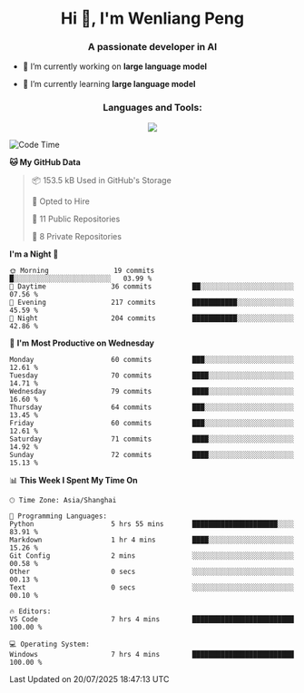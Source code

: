 <h1 align="center">Hi 👋, I'm Wenliang Peng</h1>
<h3 align="center">A passionate developer in AI</h3>

- 🔭 I’m currently working on **large language model**

- 🌱 I’m currently learning **large language model**

<!-- <h3 align="left">Connect with me:</h3> -->
<!-- <p align="left">
</p> -->

<h3 align="center">Languages and Tools:</h3>
<p align="center">
  <a href="https://skillicons.dev">
    <img src="https://skillicons.dev/icons?i=cpp,ros,docker,azure,git,linux,py,pytorch,cmake,githubactions,powershell,md&perline=6" />
  </a>
</p>


<!-- <p><img align="center" src="https://github-readme-stats.vercel.app/api/top-langs?username=bpwl0121&show_icons=true&locale=en&layout=compact" alt="bpwl0121" /></p> -->

<!-- <p><img align="center" src="https://github-readme-streak-stats.herokuapp.com/?user=bpwl0121&" alt="bpwl0121" /></p> -->

<!--START_SECTION:waka-->
![Code Time](http://img.shields.io/badge/Code%20Time-312%20hrs%2027%20mins-blue)

**🐱 My GitHub Data** 

> 📦 153.5 kB Used in GitHub's Storage 
 > 
> 💼 Opted to Hire
 > 
> 📜 11 Public Repositories 
 > 
> 🔑 8 Private Repositories 
 > 
**I'm a Night 🦉** 

```text
🌞 Morning                19 commits          █░░░░░░░░░░░░░░░░░░░░░░░░   03.99 % 
🌆 Daytime                36 commits          ██░░░░░░░░░░░░░░░░░░░░░░░   07.56 % 
🌃 Evening                217 commits         ███████████░░░░░░░░░░░░░░   45.59 % 
🌙 Night                  204 commits         ███████████░░░░░░░░░░░░░░   42.86 % 
```
📅 **I'm Most Productive on Wednesday** 

```text
Monday                   60 commits          ███░░░░░░░░░░░░░░░░░░░░░░   12.61 % 
Tuesday                  70 commits          ████░░░░░░░░░░░░░░░░░░░░░   14.71 % 
Wednesday                79 commits          ████░░░░░░░░░░░░░░░░░░░░░   16.60 % 
Thursday                 64 commits          ███░░░░░░░░░░░░░░░░░░░░░░   13.45 % 
Friday                   60 commits          ███░░░░░░░░░░░░░░░░░░░░░░   12.61 % 
Saturday                 71 commits          ████░░░░░░░░░░░░░░░░░░░░░   14.92 % 
Sunday                   72 commits          ████░░░░░░░░░░░░░░░░░░░░░   15.13 % 
```


📊 **This Week I Spent My Time On** 

```text
🕑︎ Time Zone: Asia/Shanghai

💬 Programming Languages: 
Python                   5 hrs 55 mins       █████████████████████░░░░   83.91 % 
Markdown                 1 hr 4 mins         ████░░░░░░░░░░░░░░░░░░░░░   15.26 % 
Git Config               2 mins              ░░░░░░░░░░░░░░░░░░░░░░░░░   00.58 % 
Other                    0 secs              ░░░░░░░░░░░░░░░░░░░░░░░░░   00.13 % 
Text                     0 secs              ░░░░░░░░░░░░░░░░░░░░░░░░░   00.10 % 

🔥 Editors: 
VS Code                  7 hrs 4 mins        █████████████████████████   100.00 % 

💻 Operating System: 
Windows                  7 hrs 4 mins        █████████████████████████   100.00 % 
```


 Last Updated on 20/07/2025 18:47:13 UTC
<!--END_SECTION:waka-->
